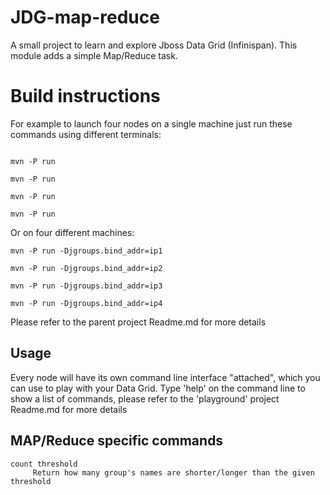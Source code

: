 JDG-map-reduce
==============

A small project to learn and explore Jboss Data Grid (Infinispan).
This module adds a simple Map/Reduce task.

Build instructions
==================

For example to launch four nodes on a single machine just run these commands using different terminals:

```shell

mvn -P run

mvn -P run

mvn -P run

mvn -P run
```

Or on four different machines:

```shell
mvn -P run -Djgroups.bind_addr=ip1

mvn -P run -Djgroups.bind_addr=ip2

mvn -P run -Djgroups.bind_addr=ip3

mvn -P run -Djgroups.bind_addr=ip4
```

Please refer to the parent project Readme.md for more details

Usage
-----

Every node will have its own command line interface "attached", which you can use to play with your Data Grid.
Type 'help' on the command line to show a list of commands, please refer to the 'playground' project Readme.md for more details

MAP/Reduce specific commands
----------------------------

```shell
count threshold
     Return how many group's names are shorter/longer than the given threshold
```
